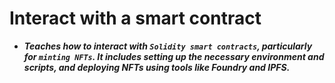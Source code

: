 # Interact with a smart contract
- ***Teaches how to interact with `Solidity smart contracts`, particularly for `minting NFTs`. It includes setting up the necessary environment and scripts, and deploying NFTs using tools like Foundry and IPFS.***
